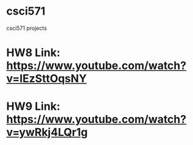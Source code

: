# csci571
csci571 projects
# HW8 Link: https://www.youtube.com/watch?v=IEzSttOqsNY
# HW9 Link: https://www.youtube.com/watch?v=ywRkj4LQr1g
